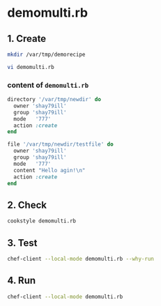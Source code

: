 # demomulti.rb

## 1. Create

```bash
mkdir /var/tmp/demorecipe

vi demomulti.rb
```

### content of `demomulti.rb`

```ruby
directory '/var/tmp/newdir' do
  owner 'shay79ill'
  group 'shay79ill'
  mode   '777'
  action :create
end

file '/var/tmp/newdir/testfile' do
  owner 'shay79ill'
  group 'shay79ill'
  mode   '777'
  content "Hello agin!\n"
  action :create
end
```

## 2. Check

```bash
cookstyle demomulti.rb
```

## 3. Test

```bash
chef-client --local-mode demomulti.rb --why-run
```

## 4. Run

```bash
chef-client --local-mode demomulti.rb
```
